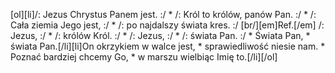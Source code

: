 [ol][li]/: Jezus Chrystus Panem jest. :/ * /: Król to królów, panów Pan. :/ * /: Cała ziemia Jego jest, :/ * /: po najdalszy świata kres. :/ [br/][em]Ref.[/em] /: Jezus, :/ * /: królów Król. :/ * /: Jezus, :/ * /: świata Pan. :/ * Świata Pan, * świata Pan.[/li][li]On okrzykiem w walce jest, * sprawiedliwość niesie nam. * Poznać bardziej chcemy Go, * w marszu wielbiąc Imię to.[/li][/ol]
